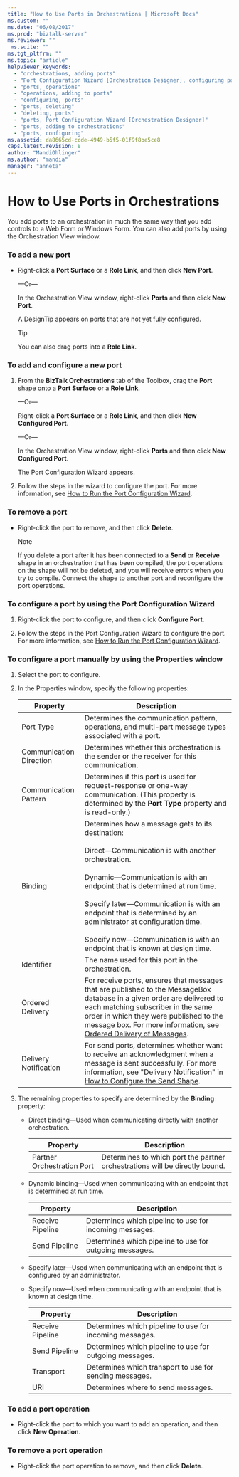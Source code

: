 ```yaml
---
title: "How to Use Ports in Orchestrations | Microsoft Docs"
ms.custom: ""
ms.date: "06/08/2017"
ms.prod: "biztalk-server"
ms.reviewer: ""
 ms.suite: ""
ms.tgt_pltfrm: ""
ms.topic: "article"
helpviewer_keywords: 
  - "orchestrations, adding ports"
  - "Port Configuration Wizard [Orchestration Designer], configuring ports"
  - "ports, operations"
  - "operations, adding to ports"
  - "configuring, ports"
  - "ports, deleting"
  - "deleting, ports"
  - "ports, Port Configuration Wizard [Orchestration Designer]"
  - "ports, adding to orchestrations"
  - "ports, configuring"
ms.assetid: da8665cd-ccde-4949-b5f5-01f9f8be5ce8
caps.latest.revision: 8
author: "MandiOhlinger"
ms.author: "mandia"
manager: "anneta"
---
```

# How to Use Ports in Orchestrations
You add ports to an orchestration in much the same way that you add controls to a Web Form or Windows Form. You can also add ports by using the Orchestration View window.  
  
### To add a new port  
  
-   Right-click a **Port Surface** or a **Role Link**, and then click **New Port**.  
  
     —Or—  
  
     In the Orchestration View window, right-click **Ports** and then click **New Port**.  
  
     A DesignTip appears on ports that are not yet fully configured.  
  
    > [!TIP]
    >  You can also drag ports into a **Role Link**.  
  
### To add and configure a new port  
  
1.  From the **BizTalk Orchestrations** tab of the Toolbox, drag the **Port** shape onto a **Port Surface** or a **Role Link**.  
  
     —Or—  
  
     Right-click a **Port Surface** or a **Role Link**, and then click **New Configured Port**.  
  
     —Or—  
  
     In the Orchestration View window, right-click **Ports** and then click **New Configured Port**.  
  
     The Port Configuration Wizard appears.  
  
2.  Follow the steps in the wizard to configure the port. For more information, see [How to Run the Port Configuration Wizard](../core/how-to-run-the-port-configuration-wizard.md).  
  
### To remove a port  
  
-   Right-click the port to remove, and then click **Delete**.  
  
    > [!NOTE]
    >  If you delete a port after it has been connected to a **Send** or **Receive** shape in an orchestration that has been compiled, the port operations on the shape will not be deleted, and you will receive errors when you try to compile. Connect the shape to another port and reconfigure the port operations.  
  
### To configure a port by using the Port Configuration Wizard  
  
1.  Right-click the port to configure, and then click **Configure Port**.  
  
2.  Follow the steps in the Port Configuration Wizard to configure the port. For more information, see [How to Run the Port Configuration Wizard](../core/how-to-run-the-port-configuration-wizard.md).  
  
### To configure a port manually by using the Properties window  
  
1.  Select the port to configure.  
  
2.  In the Properties window, specify the following properties:  
  
    |Property|Description|  
    |--------------|-----------------|  
    |Port Type|Determines the communication pattern, operations, and multi-part message types associated with a port.|  
    |Communication Direction|Determines whether this orchestration is the sender or the receiver for this communication.|  
    |Communication Pattern|Determines if this port is used for request-response or one-way communication. (This property is determined by the **Port Type** property and is read-only.)|  
    |Binding|Determines how a message gets to its destination:<br /><br /> Direct—Communication is with another orchestration.<br /><br /> Dynamic—Communication is with an endpoint that is determined at run time.<br /><br /> Specify later—Communication is with an endpoint that is determined by an administrator at configuration time.<br /><br /> Specify now—Communication is with an endpoint that is known at design time.|  
    |Identifier|The name used for this port in the orchestration.|  
    |Ordered Delivery|For receive ports, ensures that messages that are published to the MessageBox database in a given order are delivered to each matching subscriber in the same order in which they were published to the message box. For more information, see [Ordered Delivery of Messages](../core/ordered-delivery-of-messages.md).|  
    |Delivery Notification|For send ports, determines whether want to receive an acknowledgment when a message is sent successfully. For more information, see "Delivery Notification" in [How to Configure the Send Shape](../core/how-to-configure-the-send-shape.md).|  
  
3.  The remaining properties to specify are determined by the **Binding** property:  
  
    -   Direct binding—Used when communicating directly with another orchestration.  
  
        |Property|Description|  
        |--------------|-----------------|  
        |Partner Orchestration Port|Determines to which port the partner orchestrations will be directly bound.|  
  
    -   Dynamic binding—Used when communicating with an endpoint that is determined at run time.  
  
        |Property|Description|  
        |--------------|-----------------|  
        |Receive Pipeline|Determines which pipeline to use for incoming messages.|  
        |Send Pipeline|Determines which pipeline to use for outgoing messages.|  
  
    -   Specify later—Used when communicating with an endpoint that is configured by an administrator.  
  
    -   Specify now—Used when communicating with an endpoint that is known at design time.  
  
        |Property|Description|  
        |--------------|-----------------|  
        |Receive Pipeline|Determines which pipeline to use for incoming messages.|  
        |Send Pipeline|Determines which pipeline to use for outgoing messages.|  
        |Transport|Determines which transport to use for sending messages.|  
        |URI|Determines where to send messages.|  
  
### To add a port operation  
  
-   Right-click the port to which you want to add an operation, and then click **New Operation**.  
  
### To remove a port operation  
  
-   Right-click the port operation to remove, and then click **Delete**.